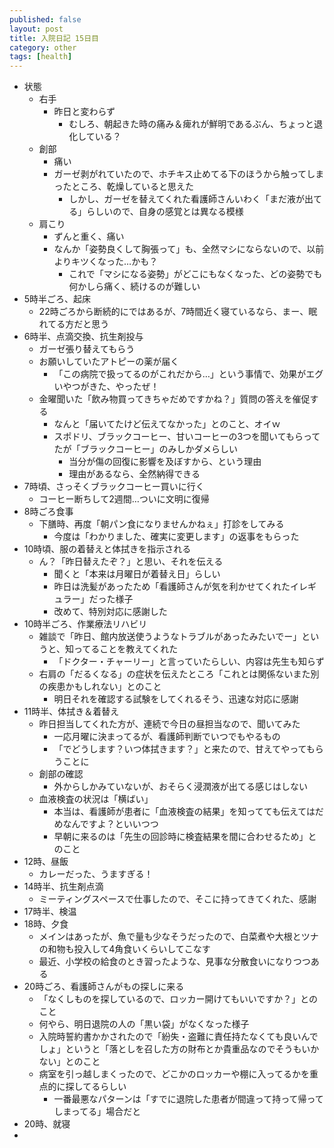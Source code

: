 ```yaml
---
published: false
layout: post
title: 入院日記 15日目
category: other
tags: [health]
---
```


- 状態
  - 右手
    - 昨日と変わらず
      - むしろ、朝起きた時の痛み＆痺れが鮮明であるぶん、ちょっと退化している？
  - 創部
    - 痛い
    - ガーゼ剥がれていたので、ホチキス止めてる下のほうから触ってしまったところ、乾燥していると思えた
      - しかし、ガーゼを替えてくれた看護師さんいわく「まだ液が出てる」らしいので、自身の感覚とは異なる模様
  - 肩こり
    - ずんと重く、痛い
    - なんか「姿勢良くして胸張って」も、全然マシにならないので、以前よりキツくなった…かも？
      - これで「マシになる姿勢」がどこにもなくなった、どの姿勢でも何かしら痛く、続けるのが難しい
- 5時半ごろ、起床
  - 22時ごろから断続的にではあるが、7時間近く寝ているなら、まー、眠れてる方だと思う
- 6時半、点滴交換、抗生剤投与
  - ガーゼ張り替えてもらう
  - お願いしていたアトピーの薬が届く
    - 「この病院で扱ってるのがこれだから…」という事情で、効果がエグいやつがきた、やったぜ！
  - 金曜聞いた「飲み物買ってきちゃだめですかね？」質問の答えを催促する
    - なんと「届いてたけど伝えてなかった」とのこと、オイｗ
    - スポドリ、ブラックコーヒー、甘いコーヒーの3つを聞いてもらってたが「ブラックコーヒー」のみしかダメらしい
      - 当分が傷の回復に影響を及ぼすから、という理由
      - 理由があるなら、全然納得できる
- 7時頃、さっそくブラックコーヒー買いに行く
  - コーヒー断ちして2週間…ついに文明に復帰
- 8時ごろ食事
  - 下膳時、再度「朝パン食になりませんかねぇ」打診をしてみる
    - 今度は「わかりました、確実に変更します」の返事をもらった
- 10時頃、服の着替えと体拭きを指示される
  - ん？「昨日替えたぞ？」と思い、それを伝える
    - 聞くと「本来は月曜日が着替え日」らしい
    - 昨日は洗髪があったため「看護師さんが気を利かせてくれたイレギュラー」だった様子
    - 改めて、特別対応に感謝した
- 10時半ごろ、作業療法リハビリ
  - 雑談で「昨日、館内放送使うようなトラブルがあったみたいでー」というと、知ってることを教えてくれた
    - 「ドクター・チャーリー」と言っていたらしい、内容は先生も知らず
  - 右肩の「だるくなる」の症状を伝えたところ「これとは関係ないまた別の疾患かもしれない」とのこと
    - 明日それを確認する試験をしてくれるそう、迅速な対応に感謝
- 11時半、体拭き＆着替え
  - 昨日担当してくれた方が、連続で今日の昼担当なので、聞いてみた
    - 一応月曜に決まってるが、看護師判断でいつでもやるもの
    - 「でどうします？いつ体拭きます？」と来たので、甘えてやってもらうことに
  - 創部の確認
    - 外からしかみていないが、おそらく浸潤液が出てる感じはしない
  - 血液検査の状況は「横ばい」
    - 本当は、看護師が患者に「血液検査の結果」を知ってても伝えてはだめなんですよ？といいつつ
    - 早朝に来るのは「先生の回診時に検査結果を間に合わせるため」とのこと
- 12時、昼飯
  - カレーだった、うますぎる！
- 14時半、抗生剤点滴
  - ミーティングスペースで仕事したので、そこに持ってきてくれた、感謝
- 17時半、検温
- 18時、夕食
  - メインはあったが、魚で量も少なそうだったので、白菜煮や大根とツナの和物も投入して4角食いくらいしてこなす
  - 最近、小学校の給食のとき習ったような、見事な分散食いになりつつある
- 20時ごろ、看護師さんがもの探しに来る
  - 「なくしものを探しているので、ロッカー開けてもいいですか？」とのこと
  - 何やら、明日退院の人の「黒い袋」がなくなった様子
  - 入院時誓約書かかされたので「紛失・盗難に責任持たなくても良いんでしょ」というと「落としを召した方の財布とか貴重品なのでそうもいかない」とのこと
  - 病室を引っ越しまくったので、どこかのロッカーや棚に入ってるかを重点的に探してるらしい
    - 一番最悪なパターンは「すでに退院した患者が間違って持って帰ってしまってる」場合だと
- 20時、就寝
- 